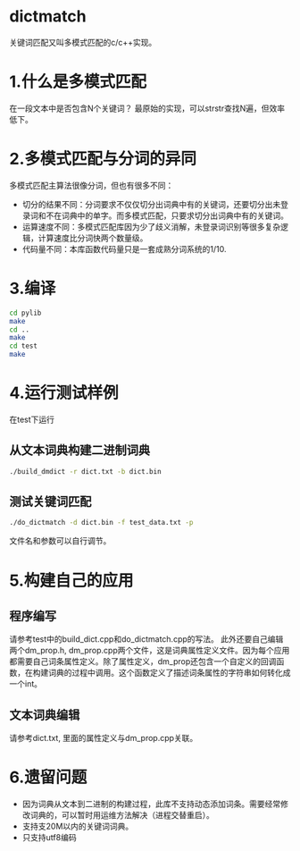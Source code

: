 # dictmatch

关键词匹配又叫多模式匹配的c/c++实现。

# 1.什么是多模式匹配
在一段文本中是否包含N个关键词？ 最原始的实现，可以strstr查找N遍，但效率低下。

# 2.多模式匹配与分词的异同
多模式匹配主算法很像分词，但也有很多不同：
* 切分的结果不同：分词要求不仅仅切分出词典中有的关键词，还要切分出未登录词和不在词典中的单字。而多模式匹配，只要求切分出词典中有的关键词。
* 运算速度不同：多模式匹配库因为少了歧义消解，未登录词识别等很多复杂逻辑，计算速度比分词快两个数量级。
* 代码量不同：本库函数代码量只是一套成熟分词系统的1/10.

# 3.编译
```bash
cd pylib
make
cd ..
make
cd test
make
```

# 4.运行测试样例
在test下运行

## 从文本词典构建二进制词典
```bash
./build_dmdict -r dict.txt -b dict.bin 
```
## 测试关键词匹配
```bash
./do_dictmatch -d dict.bin -f test_data.txt -p
```
文件名和参数可以自行调节。

# 5.构建自己的应用

## 程序编写
请参考test中的build_dict.cpp和do_dictmatch.cpp的写法。
此外还要自己编辑两个dm_prop.h, dm_prop.cpp两个文件，这是词典属性定义文件。因为每个应用都需要自己词条属性定义。除了属性定义，dm_prop还包含一个自定义的回调函数，在构建词典的过程中调用。这个函数定义了描述词条属性的字符串如何转化成一个int。

## 文本词典编辑
请参考dict.txt, 里面的属性定义与dm_prop.cpp关联。

# 6.遗留问题
* 因为词典从文本到二进制的构建过程，此库不支持动态添加词条。需要经常修改词典的，可以暂时用运维方法解决（进程交替重启）。
* 支持支20M以内的关键词词典。
* 只支持utf8编码
